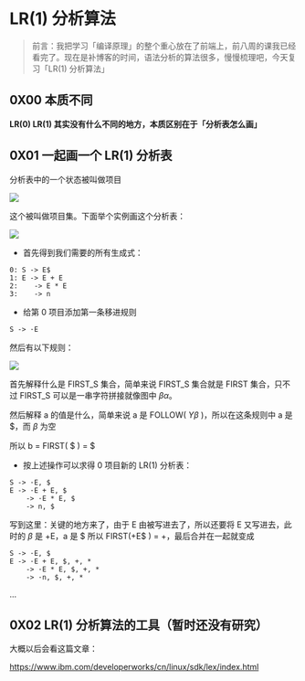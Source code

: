 # LR(1) 分析算法





> 前言：我把学习「编译原理」的整个重心放在了前端上，前八周的课我已经看完了。现在是补博客的时间，语法分析的算法很多，慢慢梳理吧，今天复习「LR(1) 分析算法」





## 0X00 本质不同



**LR(0) LR(1) 其实没有什么不同的地方，本质区别在于「分析表怎么画」**







## 0X01 一起画一个 LR(1) 分析表



分析表中的一个状态被叫做项目



![](https://upload-images.jianshu.io/upload_images/15548795-fc0d7900bad9d8dd.png?imageMogr2/auto-orient/strip%7CimageView2/2/w/1240)



这个被叫做项目集。下面举个实例画这个分析表：



![](https://upload-images.jianshu.io/upload_images/15548795-b5e2b17fddb70652.png?imageMogr2/auto-orient/strip%7CimageView2/2/w/1240)

+ 首先得到我们需要的所有生成式：



```
0: S -> E$
1: E -> E + E
2: 	  -> E * E
3:    -> n
```





+ 给第 0 项目添加第一条移进规则



```
S -> ·E
```



然后有以下规则：



![](https://upload-images.jianshu.io/upload_images/15548795-1ce39791df8877e9.png?imageMogr2/auto-orient/strip%7CimageView2/2/w/1240)



首先解释什么是 FIRST_S 集合，简单来说 FIRST_S 集合就是 FIRST 集合，只不过 FIRST_S 可以是一串字符拼接就像图中 $\beta\alpha$。



然后解释 a 的值是什么，简单来说 a 是 FOLLOW( $Y\beta$ )，所以在这条规则中 a 是 \$，而 $\beta$ 为空



所以 b = FIRST( \$ ) = \$



+ 按上述操作可以求得 0 项目新的 LR(1) 分析表：



```
S -> ·E, $
E -> ·E + E, $
	-> ·E * E, $
	-> n, $
```



写到这里：关键的地方来了，由于 E 由被写进去了，所以还要将 E 又写进去，此时的 $\beta$ 是 +E，a 是 \$ 所以 FIRST(+E$ ) = +，最后合并在一起就变成

```
S -> ·E, $
E -> ·E + E, $, +, *
	-> ·E * E, $, +, *
	-> ·n, $, +, *
```



... 



## 0X02 LR(1) 分析算法的工具（暂时还没有研究）



大概以后会看这篇文章：



https://www.ibm.com/developerworks/cn/linux/sdk/lex/index.html



